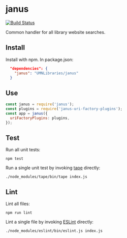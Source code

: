 # janus

[![Build Status](https://secure.travis-ci.org/UMNLibraries/janus.png)](http://travis-ci.org/UMNLibraries/janus)

Common handler for all library website searches.


## Install

Install with npm. In package.json:

```json
  "dependencies": {
    "janus": "UMNLibraries/janus"
  }
```

## Use

```javascript
const janus = require('janus');
const plugins = require('janus-uri-factory-plugins');
const app = janus({
  uriFactoryPlugins: plugins,
});
```

## Test

Run all unit tests:

```
npm test
```

Run a single unit test by invoking [tape](https://github.com/substack/tape) directly:

```
./node_modules/tape/bin/tape index.js
```

## Lint

Lint all files:

```
npm run lint
```

Lint a single file by invoking [ESLint](http://eslint.org/) directly:

```
./node_modules/eslint/bin/eslint.js index.js
```

